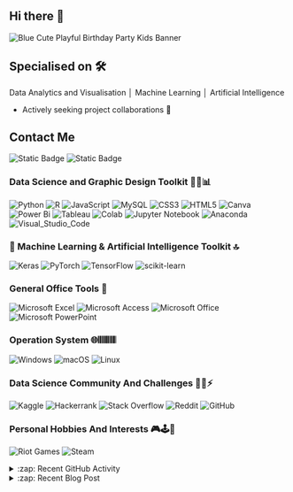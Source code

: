 ## Hi there 👋

![Blue Cute Playful Birthday Party Kids Banner](https://github.com/Karincheong/Karincheong/assets/68969621/e81ae8bc-d26a-4ab9-9d29-daab23e43ac5)

##  Specialised on 🛠️

Data Analytics and Visualisation │  Machine Learning │ Artificial Intelligence 

* Actively seeking project collaborations 🚀 

## Contact Me
![Static Badge](https://img.shields.io/badge/haoiocheong-lightgrey?style=for-the-badge&logo=linkedin&label=Linkedin&labelColor=blue&link=https%3A%2F%2Fwww.linkedin.com%2Fin%2Fhaoiocheong%2F)
![Static Badge](https://img.shields.io/badge/Karin.Cheong%40outlook.com-lightpink?style=for-the-badge&label=Email&labelColor=purple)




### Data Science and Graphic Design Toolkit 👨‍💻📊
![Python](https://img.shields.io/badge/python-3670A0?style=for-the-badge&logo=python&logoColor=ffdd54)
![R](https://img.shields.io/badge/r-%23276DC3.svg?style=for-the-badge&logo=r&logoColor=white)
![JavaScript](https://img.shields.io/badge/javascript-%23323330.svg?style=for-the-badge&logo=javascript&logoColor=%23F7DF1E)
![MySQL](https://img.shields.io/badge/mysql-4479A1.svg?style=for-the-badge&logo=mysql&logoColor=white) 
![CSS3](https://img.shields.io/badge/css3-%231572B6.svg?style=for-the-badge&logo=css3&logoColor=white)
![HTML5](https://img.shields.io/badge/html5-%23E34F26.svg?style=for-the-badge&logo=html5&logoColor=white)
![Canva](https://img.shields.io/badge/Canva-%2300C4CC.svg?style=for-the-badge&logo=Canva&logoColor=white)
![Power Bi](https://img.shields.io/badge/power_bi-F2C811?style=for-the-badge&logo=powerbi&logoColor=black)
![Tableau](https://img.shields.io/badge/Tableau-E97627?style=for-the-badge&logo=Tableau&logoColor=white)
![Colab](https://img.shields.io/badge/Colab-F9AB00?style=for-the-badge&logo=googlecolab&color=525252)
![Jupyter Notebook](https://img.shields.io/badge/jupyter-%23FA0F00.svg?style=for-the-badge&logo=jupyter&logoColor=white) 
![Anaconda](https://img.shields.io/badge/Anaconda-%2344A833.svg?style=for-the-badge&logo=anaconda&logoColor=white)
![Visual_Studio_Code](https://img.shields.io/badge/Visual_Studio_Code-0078D4?style=for-the-badge&logo=visual%20studio%20code&logoColor=white)


### 🤖 Machine Learning & Artificial Intelligence Toolkit 🔝
![Keras](https://img.shields.io/badge/Keras-FF0000?style=for-the-badge&logo=keras&logoColor=white)
![PyTorch](https://img.shields.io/badge/PyTorch-EE4C2C?style=for-the-badge&logo=pytorch&logoColor=white)
![TensorFlow](https://img.shields.io/badge/TensorFlow-FF6F00?style=for-the-badge&logo=tensorflow&logoColor=white)
![scikit-learn](https://img.shields.io/badge/scikit--learn-%23F7931E.svg?style=for-the-badge&logo=scikit-learn&logoColor=white)


### General Office Tools 📝
![Microsoft Excel](https://img.shields.io/badge/Microsoft_Excel-217346?style=for-the-badge&logo=microsoft-excel&logoColor=white)
![Microsoft Access](https://img.shields.io/badge/Microsoft_Access-A4373A?style=for-the-badge&logo=microsoft-access&logoColor=white)
![Microsoft Office](https://img.shields.io/badge/Microsoft_Office-D83B01?style=for-the-badge&logo=microsoft-office&logoColor=white)
![Microsoft PowerPoint](https://img.shields.io/badge/Microsoft_PowerPoint-B7472A?style=for-the-badge&logo=microsoft-powerpoint&logoColor=white)

### Operation System 🌐𝄃𝄃𝄂𝄂𝄀𝄁𝄃𝄂𝄂𝄃
![Windows](https://img.shields.io/badge/Windows-0078D6?style=for-the-badge&logo=windows&logoColor=white)
![macOS](https://img.shields.io/badge/mac%20os-000000?style=for-the-badge&logo=macos&logoColor=F0F0F0)
![Linux](https://img.shields.io/badge/Linux-FCC624?style=for-the-badge&logo=linux&logoColor=black)


### Data Science Community And Challenges 🚀🤖⚡
![Kaggle](https://img.shields.io/badge/Kaggle-035a7d?style=for-the-badge&logo=kaggle&logoColor=white) ![Hackerrank](https://img.shields.io/badge/-Hackerrank-2EC866?style=for-the-badge&logo=HackerRank&logoColor=white) ![Stack Overflow](https://img.shields.io/badge/-Stackoverflow-FE7A16?style=for-the-badge&logo=stack-overflow&logoColor=white) 	![Reddit](https://img.shields.io/badge/Reddit-FF4500?style=for-the-badge&logo=reddit&logoColor=white) ![GitHub](https://img.shields.io/badge/github-%23121011.svg?style=for-the-badge&logo=github&logoColor=white)

### Personal Hobbies And Interests 🎮🕹️👾
![Riot Games](https://img.shields.io/badge/riotgames-D32936.svg?style=for-the-badge&logo=riotgames&logoColor=white) 
![Steam](https://img.shields.io/badge/steam-%23000000.svg?style=for-the-badge&logo=steam&logoColor=white)


<details>
  <summary>:zap: Recent GitHub Activity</summary>
  
<!--START_SECTION:activity-->
1. 💪 [Python] Call-For-Help-American-Sign-Language-Recognition-Using-Deep-Learning-Model (https://github.com/Karincheong/Python-Call-For-Help-American-Sign-Language-Recognition-Using-Deep-Learning-Model) 
2. 🛍️ [Python] Zalando-Product-Matching-Challenge (https://github.com/Karincheong/Python-Zalando-Product-Matching-Challenge)
3. ⚕️ [Python] Forecasting-In-Patient-Day-Case-Waiting-Times-in-Ireland-2014-to-2021 (https://github.com/Karincheong/Python-Forecasting-In-Patient-Day-Case-Waiting-Times-in-Ireland-2014-to-2021)
4. 🎉 [R, SPSS, Tableau] WAIDatathon2021-Is-education-level-a-factor-in-domestic-violence-statistics(https://github.com/Karincheong/Datathon2021-Is-education-level-a-factor-in-domestic-violence-statistics-)
5. 🎵 [R] January-2021-WaiLEARN-Analysis-Spotify-Dataset (https://github.com/Karincheong/R-January-2021-WaiLEARN-Analysis-Spotify-Dataset)
6. 🎉 [R] August-2020-WaiLEARN-Female-Employment-Analysis (https://github.com/Karincheong/R-August-2020-WaiLEARN-Female-Employment-Analysis)
7. 🗄️ [SQL] Krie-CreateDatabase-Retrieve-Trigger-data management (https://github.com/Karincheong/SQL-Krie-CreateDatabase-Retrieve-Trigger-DataManagement)
8. 📺 [R] Twitter-Scraping-and-Sentiment-Analysis-Hashtag-Trump- (https://github.com/Karincheong/R-Twitter-Scraping-and-Sentiment-Analysis-Hashtag-Trump-)
<!--END_SECTION:activity-->

</details>

<details>
  <summary>:zap: Recent Blog Post</summary>
<!--START_SECTION:activity-->
1. 🎞️ An Exploratory Analysis of Female Employment in Industries Worldwide (https://women-in-ai-ireland.github.io/August-2020-WaiLEARN-Female-Employment-Analysis/) 

</details>

